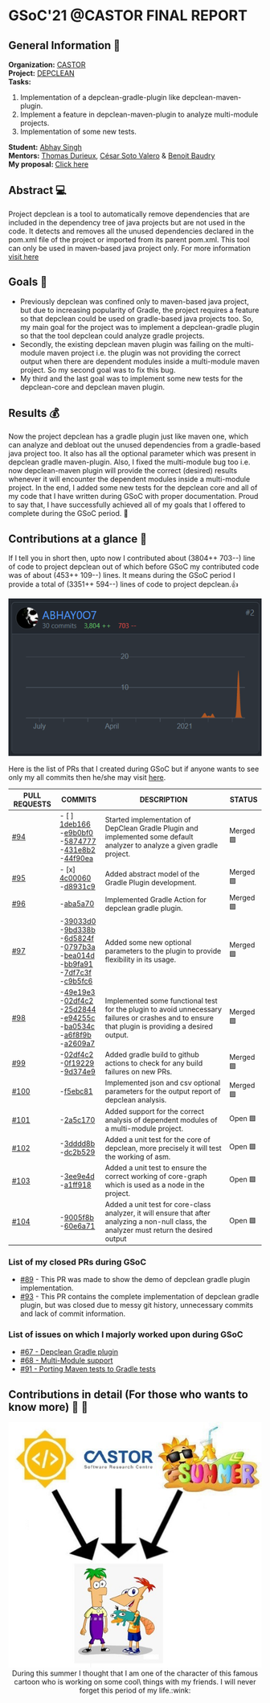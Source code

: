 # GSoC'21 @CASTOR FINAL REPORT

## General Information 📝
<b>Organization:</b> [CASTOR](https://github.com/castor-software) <br>
<b>Project:</b> [DEPCLEAN](https://github.com/castor-software/depclean) <br>
<b>Tasks:</b> 
1. Implementation of a depclean-gradle-plugin like depclean-maven-plugin.
2. Implement a feature in depclean-maven-plugin to analyze multi-module projects.
3. Implementation of some new tests.

<b>Student:</b> [Abhay Singh](https://github.com/ABHAY0O7) <br>
<b>Mentors:</b> [Thomas Durieux](https://github.com/tdurieux), [César Soto Valero](https://github.com/cesarsotovalero) 
& [Benoit Baudry](https://github.com/bbaudry) <br>
<b>My proposal: </b> [Click here](https://docs.google.com/document/d/1WG1kZ5bHKFLf2PCKPQdWQn2VSGbvdQBJ6eixddJMmNs/edit)

## Abstract 💻 
Project depclean is a tool to automatically remove dependencies that are included in the dependency tree of java
projects but are not used in the code. It detects and removes all the unused dependencies declared in the pom.xml file
of the project or imported from its parent pom.xml. This tool can only be used in maven-based java project only.
For more information [visit here](https://github.com/castor-software/depclean#readme)

## Goals 🎯
- Previously depclean was confined only to maven-based java project, but due to increasing popularity of Gradle, 
  the project requires a feature so that depclean could be used on gradle-based java projects too. So, my main goal
  for the project was to implement a depclean-gradle plugin so that the tool depclean could analyze gradle projects.
- Secondly, the existing depclean maven plugin was failing on the multi-module maven project i.e. the plugin was not
  providing the correct output when there are dependent modules inside a multi-module maven project. So my second goal
  was to fix this bug.
- My third and the last goal was to implement some new tests for the depclean-core and depclean maven plugin.

## Results 💰
Now the project depclean has a gradle plugin just like maven one, which can analyze and debloat out the unused 
dependencies from a gradle-based java project too. It also has all the optional parameter which was present in depclean
gradle maven-plugin. Also, I fixed the multi-module bug too i.e. now depclean-maven plugin will provide the correct
(desired) results whenever it will encounter the dependent modules inside a multi-module project. In the end, I added
some new tests for the depclean core and all of my code that I have written during GSoC with proper documentation.
Proud to say that, I have successfully achieved all of my goals that I offered to complete during the GSoC period. :tada:

## Contributions at a glance :gift: 
If I tell you in short then, upto now I contributed about (3804++  703--) line of code to project depclean out of which before GSoC my
contributed code was of about (453++  109--) lines. It means during the GSoC period I provide a total of (3351++  594--)
lines of code to project depclean.:thumbsup: 
<p align="center">
<img src = "https://github.com/ABHAY0O7/GSoC-21-CASTOR/blob/main/utils/Images/all-contribution.png" alt="Github contribution-snap"/>
</p>

Here is the list of PRs that I created during GSoC but if anyone wants to see only my all commits then he/she may visit [here](https://github.com/castor-software/depclean/commits?author=ABHAY0O7).

| PULL REQUESTS                                               | COMMITS                                              | DESCRIPTION                            | STATUS  |
| ----------------------------------------------------------- |----------------------------------------------------- | -------------------------------------- | ------------------------------------------------------------------------------------|
| [#94](https://github.com/castor-software/depclean/pull/94)  | - [ ] [1deb166](1deb166d00a49c24a7bfdb1b9f088af372d941d6) <br> -[e9b0bf0](e9b0bf0ae562123bd0ccc4d4e839ef4671caab7e) <br> -[5874777](58747774d1bd20daac6d51a8623fa511867a7f27) <br> -[431e8b2](431e8b2b9b173d2eee8860d4a398099956056f59) <br> -[44f90ea](44f90ea50326a80cd307abbc5b87046d6bd46615) | Started implementation of DepClean Gradle Plugin and implemented some default analyzer to analyze a given gradle project. | Merged :purple_square:  |
| [#95](https://github.com/castor-software/depclean/pull/95)  | - [x] [4c00060](4c00060c7c603b9f6e069986f743f3bb19972d54) <br> -[d8931c9](d8931c9284427dd0f76192d39d7fd7afa4c04804) | Added abstract model of the Gradle Plugin development. | Merged :purple_square:  |
| [#96](https://github.com/castor-software/depclean/pull/96)  | -[aba5a70](aba5a700aeaac8972244a7e6ea177f223af0ec2f) | Implemented Gradle Action for depclean gradle plugin. | Merged :purple_square:  |
| [#97](https://github.com/castor-software/depclean/pull/97)  | -[39033d0](39033d06f172c1f95ec968882278c3a0143bcfb7) <br> -[9bd338b](9bd338b82ae899909a4dbf05c61f6a0b1f454af2) <br> -[6d5824f](6d5824f663e9da1af7eec5d6fc72d5a4be65ffa4) <br> -[0797b3a](0797b3a080b783ba3a88353f354fa630d1da51ce) <br> -[bea014d](bea014d61b7d911380c3136ca28edc65fd0e74ae) <br> -[bb9fa91](bb9fa912ecb6197e0fe32e7c0a19e2832cc7a847) <br> -[7df7c3f](7df7c3f2acd18190f8942350014f920f993e3265) <br> -[c9b5fc6](c9b5fc6bd1e7832f234ce07b94a0fdb9e417f822) | Added some new optional parameters to the plugin to provide flexibility in its usage. | Merged :purple_square: |
| [#98](https://github.com/castor-software/depclean/pull/98)  | -[49e19e3](49e19e3a93904f8c5c6fed1c4c92a81731bae5c9) <br> -[02df4c2](02df4c22b52af629db3d9558f12f0bd4f88fb5d0) <br> -[25d2844](25d28442baca1fb120e3392bfb9b6840a5923599) <br> -[e94255c](e94255c196864c4a9f524f152ade6980b7f8d54d) <br> -[ba0534c](ba0534c9c4f845ada6cc147b9f8c609573868dcf) <br> -[a6f8f9b](a6f8f9bf5974bff28d5efec157045994feae3667) <br> -[a2609a7](a2609a7ea01ed2532c4d80c8c3984d0be6822294) | Implemented some functional test for the plugin to avoid unnecessary failures or crashes and to ensure that plugin is providing a desired output. | Merged :purple_square: |
| [#99](https://github.com/castor-software/depclean/pull/99)  | -[02df4c2](02df4c22b52af629db3d9558f12f0bd4f88fb5d0) <br> -[0f19229](0f19229363ab39e46444e37ef028b4000559d5f0) <br> -[9d374e9](9d374e9cbc3001a3aade80123e49da8362aeb302) | Added gradle build to github actions to check for any build failures on new PRs. | Merged :purple_square: |
| [#100](https://github.com/castor-software/depclean/pull/100)| -[f5ebc81](f5ebc813097cb22692a36785931d89e52191b609) | Implemented json and csv optional parameters for the output report of depclean analysis. | Merged :purple_square: |
| [#101](https://github.com/castor-software/depclean/pull/101)| -[2a5c170](2a5c1708b9c85f02aaaecb54b7fdbe2683ceae63) | Added support for the correct analysis of dependent modules of a multi-module project. |   Open :green_square:   |
| [#102](https://github.com/castor-software/depclean/pull/102)| -[3dddd8b](3dddd8ba69dfa0e9ce7ed71fafb1e92f129d4a7b) <br> -[dc2b529](dc2b5294175a40c970c5ce9e5b6755a3e29a587e) | Added a unit test for the core of depclean, more precisely it will test the working of asm. | Open :green_square: | 
| [#103](https://github.com/castor-software/depclean/pull/103)| -[3ee9e4d](3ee9e4d06e2381f61b6f02ccf2a55b7c0729d9e8) <br> -[a1ff918](a1ff91873b7f57f984896238a2f09944806aba9c) | Added a unit test to ensure the correct working of core-graph which is used as a node in the project. | Open :green_square:  |
| [#104](https://github.com/castor-software/depclean/pull/103)| -[9005f8b](9005f8bc797bcc076b9de5f16e612ac98be9cd54) <br> -[60e6a71](60e6a717d6fec62c604ca315a72ef590896b96c4) | Added a unit test for core-class analyzer, it will ensure that after analyzing a non-null class, the analyzer must return the desired output | Open :green_square: |

### List of my closed PRs during GSoC
- [#89](https://github.com/castor-software/depclean/pull/89) - This PR was made to show the demo of depclean gradle plugin implementation.
- [#93](https://github.com/castor-software/depclean/pull/93) - This PR contains the complete implementation of depclean gradle plugin, but was closed due to messy git history, unnecessary commits and lack of commit information.

### List of issues on which I majorly worked upon during GSoC
- [#67 - Depclean Gradle plugin](https://github.com/castor-software/depclean/issues/67)
- [#68 - Multi-Module support](https://github.com/castor-software/depclean/issues/68)
- [#91 - Porting Maven tests to Gradle tests](https://github.com/castor-software/depclean/issues/91)


## Contributions in detail (For those who wants to know more) :gift: :gift: 


<p align="center">
  <img src="https://github.com/ABHAY0O7/GSoC-21-CASTOR/blob/main/utils/Images/creation.jpg" alt="Summer-creation"/><br>
  During this summer I thought that I am one of the character of this famous cartoon who is working on some cool\
  things with my friends. I will never forget this period of my life.:wink:<br> 
</p>
